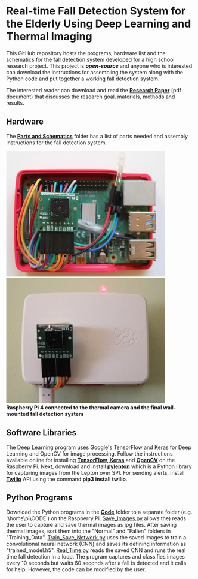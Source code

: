 # Real-time Fall Detection System for the Elderly Using Deep Learning and Thermal Imaging

This GitHub repository hosts the programs, hardware list and the schematics for the fall detection system developed for a high school research project. This project is _**open-source**_ and anyone who is interested can download the instructions for assembling the system along with the Python code and put together a working fall detection system. 

The interested reader can download and read the [**Research Paper**](https://github.com/vsv04/Fall-Detection-System/blob/master/RESEARCH%20PAPER/Research%20Paper.pdf) (pdf document) that discusses the research goal, materials, methods and results. 

## Hardware
The [**Parts and Schematics**](https://github.com/vsv04/Fall-Detection-System/tree/master/PARTS%20%26%20SCHEMATICS) folder has a list of parts needed and assembly instructions for the fall detection system.<br/>

![](https://github.com/vsv04/Fall-Detection-System/blob/master/PARTS%20%26%20SCHEMATICS/Images/Fall_detection_system_V2.jpg)
![](https://github.com/vsv04/Fall-Detection-System/blob/master/PARTS%20%26%20SCHEMATICS/Images/Fall_detection_system_V3.jpg)<br/>
**Raspberry Pi 4 connected to the thermal camera and the final wall-mounted fall detection system**

## Software Libraries
The Deep Learning program uses Google's TensorFlow and Keras for Deep Learning and OpenCV for image processing. Follow the instructions available online for installing [**TensorFlow, Keras**](https://medium.com/@abhizcc/installing-latest-tensor-flow-and-keras-on-raspberry-pi-aac7dbf95f2) and [**OpenCV**](https://hackaday.io/project/7008-fly-wars-a-hackers-solution-to-world-hunger/log/23068-installing-opencv-on-a-raspberry-pi-the-easy-way) on the Raspberry Pi. Next, download and install [**pylepton**](https://github.com/groupgets/pylepton) which is a Python library for capturing images from the Lepton over SPI.  For sending alerts, install [**Twilio**](https://www.twilio.com/docs/libraries/python) API using the command **pip3 install twilio**.

## Python Programs
Download the Python programs in the [**Code**](https://github.com/vsv04/Fall-Detection-System/tree/master/CODE) folder to a separate folder (e.g. '\home\pi\CODE') on the Raspberry Pi. 
[Save_Images.py](https://github.com/vsv04/Fall-Detection-System/blob/master/CODE/Save_Images.py) allows the) reads the user to capture and save thermal images as jpg files. After saving thermal images, sort them into the "Normal" and "Fallen" folders in "Training_Data".
[Train_Save_Network.py](https://github.com/vsv04/Fall-Detection-System/blob/master/CODE/Train_Save_Network.py) uses the saved images to train a convolutional neural network (CNN) and saves its defining information as "trained_model.h5". [Real_Time.py](https://github.com/vsv04/Fall-Detection-System/blob/master/CODE/Real_Time.py) reads the saved CNN and runs the real time fall detection in a loop. The program captures and classifies images every 10 seconds but waits 60 seconds after a fall is detected and it calls for help. However, the code can be modified by the user. 
